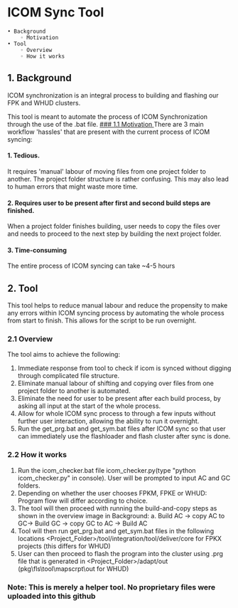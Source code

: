# ICOM Sync Tool

    • Background
        ◦ Motivation
    • Tool
        ◦ Overview
        ◦ How it works

## 1. Background

ICOM synchronization is an integral process to building and flashing our FPK and WHUD clusters.

This tool is meant to automate the process of ICOM Synchronization through the use of the .bat file.
<u>### 1.1 Motivation </u>
There are 3 main workflow 'hassles' that are present with the current process of ICOM syncing: 

#### 1. Tedious. </br>
It requires 'manual' labour of moving files from one project folder to another. The project folder structure is rather confusing. This may also lead to human errors that might waste more time.
#### 2. Requires user to be present after first and second build steps are finished. </br>
When a project folder finishes building, user needs to copy the files over and needs to proceed to the next step by building the next project folder. 
#### 3. Time-consuming </br>
The entire process of ICOM syncing can take ~4-5 hours
## 2. Tool 
This tool helps to reduce manual labour and reduce the propensity to make any errors within ICOM syncing process by automating the whole process from start to finish. This allows for the script to be run overnight.
### 2.1 Overview
The tool aims to achieve the following:

1. Immediate response from tool to check if icom is synced without digging through complicated file structure.
2. Eliminate manual labour of shifting and copying over files from one project folder to another is automated.
3. Eliminate the need for user to be present after each build process, by asking all input at the start of the whole process.
4. Allow for whole ICOM sync process to through a few inputs without further user interaction, allowing the ability to run it overnight.
5. Run the get_prg.bat and get_sym.bat files after ICOM sync so that user can immediately use the flashloader and flash cluster after sync is done.
### 2.2 How it works
1. Run the icom_checker.bat file icom_checker.py(type "python icom_checker.py" in console). User will be prompted to input AC and GC folders.
2. Depending on whether the user chooses FPKM, FPKE or WHUD: Program flow will differ according to choice.
3. The tool will then proceed with running the build-and-copy steps as shown in the overview image in Background:
    a. Build AC → copy AC to GC→ Build GC → copy GC to AC → Build AC
4. Tool will then run get_prg.bat and get_sym.bat files in the following locations <Project_Folder>/tool/integration/tool/deliver/core for FPKX projects (this differs for WHUD)
5. User can then proceed to flash the program into the cluster using .prg file that is generated in <Project_Folder>/adapt/out (pkg\fls\tool\mapscrpt\out for WHUD)

### Note: This is merely a helper tool. No proprietary files were uploaded into this github 
